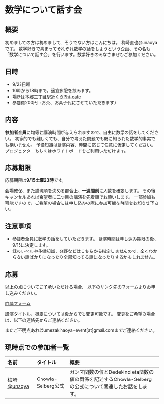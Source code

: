# 数学について話す会

## 概要

初めましての方は初めまして、そうでない方はこんにちは。
梅崎直也@unaoyaです。
数学好きで集まってそれぞれ数学の話をしようという企画、その名も「数学について話す会」を行います。数学好きのみなさまぜひご参加ください。

## 日時

- 9/23日曜
- 10時から18時まで。適宜休憩を挟みます。
- 場所は本郷三丁目駅近くの[Phi-cafe](https://phi.cafe)
- 参加費200円（お茶、お菓子代にさせていただきます）

## 内容

**参加者全員**に均等に講演時間が与えられますので、自由に数学の話をしてください。
初等的でも難しくても、自分で考えた問題でも既に知られた数学的事実でも構いません。
予備知識は講演内容、時間に応じて任意に仮定してください。
プロジェクターもしくはホワイトボードをご利用いただけます。

## 応募期限
応募期限は**9/15土曜23時**です。

会場確保、また講演順を決める都合上、**一週間前**に人数を確定します。
その後キャンセルあれば希望者に二つ目の講演を先着順でお願いします。
一部参加も可能ですので、ご希望の場合には申し込みの際に参加可能な時間をお知らせ下さい。

## 注意事項
- 参加者全員に数学の話をしていただきます。
講演時間は申し込み期限の後、9/15に決定します。
- 話のレベルや予備知識、分野などはこちらから指定しませんので、全くわからない話ばかりになったり全部知ってる話になったりするかもしれません。

## 応募
以上の点についてご了承いただける場合、
以下のリンク先のフォームよりお申し込みください。

[応募フォーム](https://docs.google.com/forms/d/e/1FAIpQLSc62K4HYhk_lFIoos35C9rDJwaVD2AitF8j1RUMv7tGuDGxMA/viewform?usp=sf_link)

講演タイトル、概要については後からでも変更可能です。
変更をご希望の場合は、以下の連絡先からご連絡ください。


またご不明点あればumezakinaoya+event[at]gmail.comまでご連絡ください。

## 現時点での参加者一覧
|名前|タイトル|概要|
|:---|:---|:---|
|梅崎[@unaoya](https://twitter.com/unaoya)|Chowla-Selberg公式|ガンマ関数の値とDedekind eta関数の値の関係を記述するChowla-Selbergの公式について関連したお話をします。|